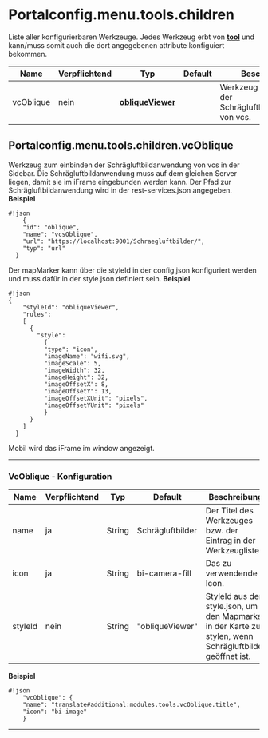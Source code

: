 # Portalconfig.menu.tools.children

Liste aller konfigurierbaren Werkzeuge. Jedes Werkzeug erbt von **[tool](#markdown-header-portalconfigmenutool)** und kann/muss somit auch die dort angegebenen attribute konfiguiert bekommen.

|Name|Verpflichtend|Typ|Default|Beschreibung|Expert|
|----|-------------|---|-------|------------|------|
|vcOblique|nein|**[obliqueViewer](#markdown-header-portalconfigmenutoolschildrenvcOblique)**||Werkzeug zum einbinden der Schrägluftbildanwendung von vcs.|false|



## Portalconfig.menu.tools.children.vcOblique

Werkzeug zum einbinden der Schrägluftbildanwendung von vcs in der Sidebar.
Die Schrägluftbildanwendung muss auf dem gleichen Server liegen, damit sie im iFrame eingebunden werden kann.
Der Pfad zur Schrägluftbildanwendung wird in der rest-services.json angegeben.
**Beispiel**
```
#!json
    {
    "id": "oblique",
    "name": "vcsOblique",
    "url": "https://localhost:9001/Schraegluftbilder/",
    "typ": "url"
  }
```
Der mapMarker kann über die styleId in der config.json konfiguriert werden und muss dafür in der style.json definiert sein.
**Beispiel**
```
#!json
{
    "styleId": "obliqueViewer",
    "rules":
    [
      {
        "style":
          {
          "type": "icon",
          "imageName": "wifi.svg",
          "imageScale": 5,
          "imageWidth": 32,
          "imageHeight": 32,
          "imageOffsetX": 8,
          "imageOffsetY": 13,
          "imageOffsetXUnit": "pixels",
          "imageOffsetYUnit": "pixels"
          }
      }
    ]
  }
```

Mobil wird das iFrame im window angezeigt.

***


### VcOblique - Konfiguration

|Name|Verpflichtend|Typ|Default|Beschreibung|Expert|
|----|-------------|---|-------|------------|------|
|name|ja|String|Schrägluftbilder|Der Titel des Werkzeuges bzw. der Eintrag in der Werkzeugliste|false|
|icon|ja|String|bi-camera-fill|Das zu verwendende Icon.|false|
|styleId|nein|String|"obliqueViewer"|StyleId aus der style.json, um den Mapmarker in der Karte zu stylen, wenn Schrägluftbilder geöffnet ist.|true|





**Beispiel**
```
#!json
    "vcOblique": {
    "name": "translate#additional:modules.tools.vcOblique.title",
    "icon": "bi-image"
    }
```

***




